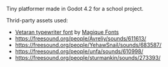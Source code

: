 Tiny platformer made in Godot 4.2 for a school project.

Thrid-party assets used:
 - [Vetaran typewriter font](https://www.1001fonts.com/veteran-typewriter-font.html) by [Magique Fonts](https://www.1001fonts.com/users/magique/)
 - https://freesound.org/people/Avreliy/sounds/611613/
 - https://freesound.org/people/YehawSnail/sounds/683587/
 - https://freesound.org/people/unfa/sounds/610998/
 - https://freesound.org/people/sturmankin/sounds/273393/